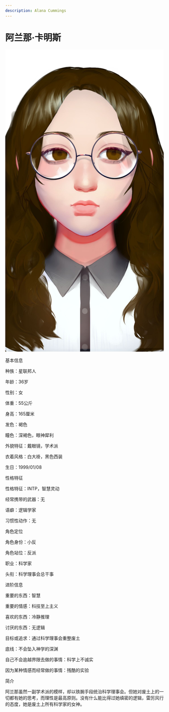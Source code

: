 ```yaml
---
description: Alana Cummings
---
```


# 阿兰那·卡明斯

![阿兰那·卡明斯](../../.gitbook/assets/a-lan-na-ka-ming-si-.jpg)

基本信息



种族：星联邦人

年龄：36岁

性别：女

体重：55公斤

身高：165厘米

发色：褐色

瞳色：深褐色，眼神犀利

外貌特征：戴眼镜，学术派

衣着风格：白大褂，黑色西装

生日：1999/01/08


性格特征



性格特征：INTP，智慧灵动

经常携带的武器：无

语癖：逻辑学家

习惯性动作：无


角色定位



角色身份：小反

角色站位：反派

职业：科学家

头衔：科学理事会总干事



进阶信息



重要的东西：智慧

重要的情感：科技至上主义

喜欢的东西：冷静推理

讨厌的东西：无逻辑

目标或追求：通过科学理事会重整废土

底线：不会坠入神学的深渊

自己不会逾越界限去做的事情：科学上不诚实

因为某种情感而经常做的事情：残酷的实验


简介



阿兰那虽然一副学术派的模样，却以铁腕手段统治科学理事会。但她对废土上的一切都有她的思考，而理性是最高原则。没有什么能比得过她缜密的逻辑，雷厉风行的态度，她是废土上所有科学家的女神。

